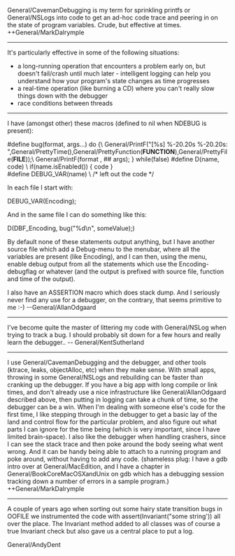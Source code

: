 General/CavemanDebugging is my term for sprinkling printfs or General/NSLogs into code to get an ad-hoc code trace and peering in on the state of program variables.  Crude, but effective at times.  ++General/MarkDalrymple

----

It's particularly effective in some of the following situations:


* a long-running operation that encounters a problem early on, but doesn't fail/crash until much later - intelligent logging can help you understand how your program's state changes as time progresses
* a real-time operation (like burning a CD) where you can't really slow things down with the debugger
* race conditions between threads


----

I have (amongst other) these macros (defined to nil when NDEBUG is present):
    
#define bug(format, args...) do {\ 
   General/PrintF("[%s] %-20.20s %-20.20s: ",General/PrettyTime(),General/PrettyFunction(__FUNCTION__),General/PrettyFile(__FILE__));\ 
   General/PrintF(format , ## args); } while(false)
#define D(name, code) \ 
   if(name.isEnabled()) { code }							
#define DEBUG_VAR(name) \ 
   /* left out the code */


In each file I start with:
    
DEBUG_VAR(Encoding);


And in the same file I can do something like this:
    
D(DBF_Encoding, bug("%d\n", someValue);)


By default none of these statements output anything, but I have another source file which add a Debug-menu to the menubar, where all the variables are present (like Encoding), and I can then, using the menu, enable debug output from all the statements which use the Encoding-debugflag or whatever (and the output is prefixed with source file, function and time of the output).

I also have an ASSERTION macro which does stack dump. And I seriously never find any use for a debugger, on the contrary, that seems primitive to me :-) --General/AllanOdgaard

----

I've become quite the master of littering my code with General/NSLog when trying to track a bug. I should probably sit down for a few hours and really learn the debugger.. -- General/KentSutherland

----

I use General/CavemanDebugging and the debugger, and other tools (ktrace, leaks, objectAlloc, etc) when they make sense.  With small apps, throwing in some General/NSLogs and rebuilding can be faster than cranking up the debugger.  If you have a big app with long compile or link times, and don't already use a nice infrastructure like General/AllanOdgaard described above, then putting in logging can take a chunk of time, so the debugger can be a win.  When I'm dealing with someone else's code for the first time, I like stepping through in the debugger to get a basic lay of the land and control flow for the particular problem, and also figure out what parts I can ignore for the time being (which is very important, since I have limited brain-space).  I also like the debugger when handling crashers, since I can see the stack trace and then poke around the body seeing what went wrong. And it can be handy being able to attach to a running program and poke around, without having to add any code.  (shameless plug: I have a gdb intro over at General/MacEdition, and I have a chapter in General/BookCoreMacOSXandUnix on gdb which has a debugging session tracking down a number of errors in a sample program.) ++General/MarkDalrymple

----

A couple of years ago when sorting out some hairy state transition bugs in OOFILE we instrumented the code with assert(Invariant("some string')) all over the place. The Invariant method added to all classes was of course a true Invariant check but also gave us a central place to put a log.

General/AndyDent